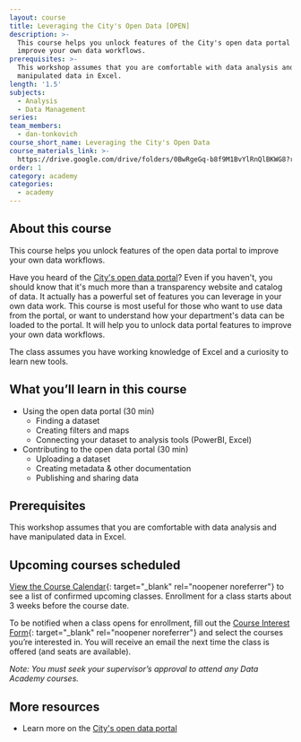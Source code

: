 ```yaml
---
layout: course
title: Leveraging the City's Open Data [OPEN]
description: >-
  This course helps you unlock features of the City's open data portal to
  improve your own data workflows.
prerequisites: >-
  This workshop assumes that you are comfortable with data analysis and have
  manipulated data in Excel.
length: '1.5'
subjects:
  - Analysis
  - Data Management
series:
team_members:
  - dan-tonkovich
course_short_name: Leveraging the City's Open Data
course_materials_link: >-
  https://drive.google.com/drive/folders/0BwRgeGq-b8f9M1BvYlRnQlBKWG8?resourcekey=0-8pXikwPKUP_fBx8RmS4uDg&usp=share_link
order: 1
category: academy
categories:
  - academy
---
```

## About this course

This course helps you unlock features of the open data portal to improve your own data workflows.

Have you heard of the [City's open data portal](https://data.sfgov.org)? Even if you haven't, you should know that it's much more than a transparency website and catalog of data. It actually has a powerful set of features you can leverage in your own data work. This course is most useful for those who want to use data from the portal, or want to understand how your department's data can be loaded to the portal. It will help you to unlock data portal features to improve your own data workflows.

The class assumes you have working knowledge of Excel and a curiosity to learn new tools.

## What you’ll learn in this course

* Using the open data portal (30 min)
  * Finding a dataset
  * Creating filters and maps
  * Connecting your dataset to analysis tools (PowerBI, Excel)
* Contributing to the open data portal (30 min)
  * Uploading a dataset
  * Creating metadata & other documentation
  * Publishing and sharing data

## Prerequisites

This workshop assumes that you are comfortable with data analysis and have manipulated data in Excel.

## Upcoming courses scheduled

[View the Course Calendar](https://datasf.org/academy/calendar/){: target="_blank" rel="noopener noreferrer"}&nbsp;to see a list of confirmed upcoming classes. Enrollment for a class starts about 3 weeks before the course date.

To be notified when a class opens for enrollment, fill out the&nbsp;[Course Interest Form](https://docs.google.com/forms/d/e/1FAIpQLSdbubwh6VG_QXphYMfJ-YHGqACK5uhlbv6Qs1hdrLaiFnJQCA/viewform){: target="_blank" rel="noopener noreferrer"}&nbsp;and select the courses you’re interested in. You will receive an email the next time the class is offered (and seats are available).

*Note: You must seek your supervisor’s approval to attend any Data Academy courses.*

## More resources

* Learn more on the [City's open data portal](https://data.sfgov.org)